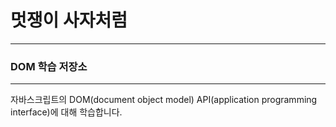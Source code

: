 # 멋쟁이 사자처럼

---

### DOM 학습 저장소

---

자바스크립트의 DOM(document object model) API(application programming interface)에 대해 학습합니다.
